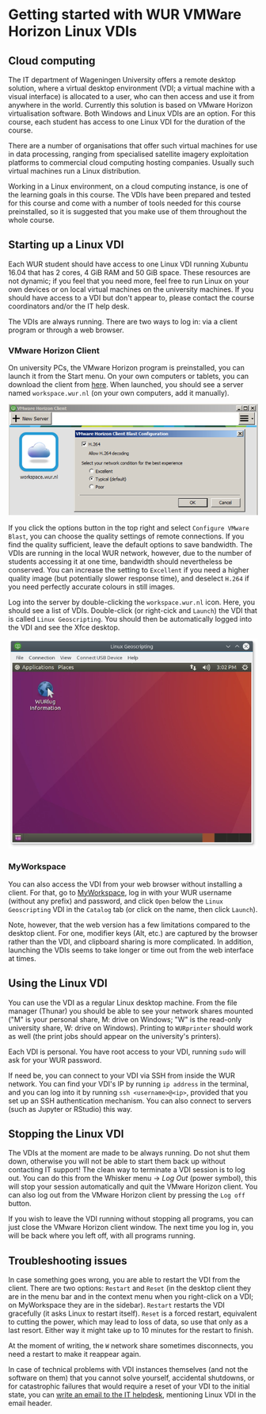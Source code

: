 # Getting started with WUR VMWare Horizon Linux VDIs

## Cloud computing

The IT department of Wageningen University offers a remote desktop solution, where a virtual desktop environment (VDI; a virtual machine with a visual interface) is allocated to a user, who can then access and use it from anywhere in the world. Currently this solution is based on VMware Horizon virtualisation software. Both Windows and Linux VDIs are an option. For this course, each student has access to one Linux VDI for the duration of the course.

There are a number of organisations that offer such virtual machines for use in data processing, ranging from specialised satellite imagery exploitation platforms to commercial cloud computing hosting companies. Usually such virtual machines run a Linux distribution.

Working in a Linux environment, on a cloud computing instance, is one of the learning goals in this course. The VDIs have been prepared and tested for this course and come with a number of tools needed for this course preinstalled, so it is suggested that you make use of them throughout the whole course.

## Starting up a Linux VDI

Each WUR student should have access to one Linux VDI running Xubuntu 16.04 that has 2 cores, 4 GiB RAM and 50 GiB space. These resources are not dynamic; if you feel that you need more, feel free to run Linux on your own devices or on local virtual machines on the university machines. If you should have access to a VDI but don't appear to, please contact the course coordinators and/or the IT help desk.

The VDIs are always running. There are two ways to log in: via a client program or through a web browser.

### VMware Horizon Client

On university PCs, the VMware Horizon program is preinstalled, you can launch it from the Start menu. On your own computers or tablets, you can download the client from [here](https://www.vmware.com/go/viewclients).  When launched, you should see a server named `workspace.wur.nl` (on your own computers, add it manually).

![VMware Horizon Windows client](figs/vmware-horizon-config.png)

If you click the options button in the top right and select `Configure VMware Blast`, you can choose the quality settings of remote connections. If you find the quality sufficient, leave the default options to save bandwidth. The VDIs are running in the local WUR network, however, due to the number of students accessing it at one time, bandwidth should nevertheless be conserved. You can increase the setting to `Excellent` if you need a higher quality image (but potentially slower response time), and deselect `H.264` if you need perfectly accurate colours in still images.

Log into the server by double-clicking the `workspace.wur.nl` icon. Here, you should see a list of VDIs. Double-click (or right-cick and `Launch`) the VDI that is called `Linux Geoscripting`. You should then be automatically logged into the VDI and see the Xfce desktop.

![Running Xubuntu 16.04 VDI](figs/vmware-horizon-vdi.png)

### MyWorkspace

You can also access the VDI from your web browser without installing a client. For that, go to [MyWorkspace](http://myworkspace.wur.nl), log in with your WUR username (without any prefix) and password, and click `Open` below the `Linux Geoscripting` VDI in the `Catalog` tab (or click on the name, then click `Launch`).

Note, however, that the web version has a few limitations compared to the desktop client. For one, modifier keys (Alt, etc.) are captured by the browser rather than the VDI, and clipboard sharing is more complicated. In addition, launching the VDIs seems to take longer or time out from the web interface at times.

## Using the Linux VDI

You can use the VDI as a regular Linux desktop machine. From the file manager (Thunar) you should be able to see your network shares mounted ("M" is your personal share, M: drive on Windows; "W" is the read-only university share, W: drive on Windows). Printing to `WURprinter` should work as well (the print jobs should appear on the university's printers).

Each VDI is personal. You have root access to your VDI, running `sudo` will ask for your WUR password.

If need be, you can connect to your VDI via SSH from inside the WUR network. You can find your VDI's IP by running `ip address` in the terminal, and you can log into it by running `ssh <username>@<ip>`, provided that you set up an SSH authentication mechanism. You can also connect to servers (such as Jupyter or RStudio) this way.

## Stopping the Linux VDI

The VDIs at the moment are made to be always running. Do not shut them down, otherwise you will not be able to start them back up without contacting IT support! The clean way to terminate a VDI session is to log out. You can do this from the Whisker menu → *Log Out* (power symbol), this will stop your session automatically and quit the VMware Horizon client. You can also log out from the VMware Horizon client by pressing the `Log off` button.

If you wish to leave the VDI running without stopping all programs, you can just close the VMware Horizon client window. The next time you log in, you will be back where you left off, with all programs running.

## Troubleshooting issues

In case something goes wrong, you are able to restart the VDI from the client. There are two options: `Restart` and `Reset` (in the desktop client they are in the menu bar and in the context menu when you right-click on a VDI; on MyWorkspace they are in the sidebar). `Restart` restarts the VDI gracefully (it asks Linux to restart itself). `Reset` is a forced restart, equivalent to cutting the power, which may lead to loss of data, so use that only as a last resort. Either way it might take up to 10 minutes for the restart to finish.

At the moment of writing, the `W` network share sometimes disconnects, you need a restart to make it reappear again.

In case of technical problems with VDI instances themselves (and not the software on them) that you cannot solve yourself, accidental shutdowns, or for catastrophic failures that would require a reset of your VDI to the initial state, you can [write an email to the IT helpdesk](http://www.wur.nl/en/Education-Programmes/Current-Students/ICT-related-questions.htm), mentioning Linux VDI in the email header.

